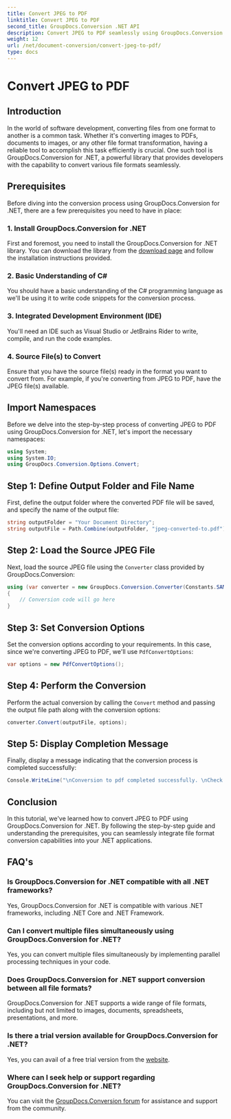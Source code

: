 ```yaml
---
title: Convert JPEG to PDF
linktitle: Convert JPEG to PDF
second_title: GroupDocs.Conversion .NET API
description: Convert JPEG to PDF seamlessly using GroupDocs.Conversion for .NET. Follow our step-by-step guide for efficient file format transformation.
weight: 12
url: /net/document-conversion/convert-jpeg-to-pdf/
type: docs
---
```

# Convert JPEG to PDF

## Introduction
In the world of software development, converting files from one format to another is a common task. Whether it's converting images to PDFs, documents to images, or any other file format transformation, having a reliable tool to accomplish this task efficiently is crucial. One such tool is GroupDocs.Conversion for .NET, a powerful library that provides developers with the capability to convert various file formats seamlessly.
## Prerequisites
Before diving into the conversion process using GroupDocs.Conversion for .NET, there are a few prerequisites you need to have in place:
### 1. Install GroupDocs.Conversion for .NET
First and foremost, you need to install the GroupDocs.Conversion for .NET library. You can download the library from the [download page](https://releases.groupdocs.com/conversion/net/) and follow the installation instructions provided.
### 2. Basic Understanding of C#
You should have a basic understanding of the C# programming language as we'll be using it to write code snippets for the conversion process.
### 3. Integrated Development Environment (IDE)
You'll need an IDE such as Visual Studio or JetBrains Rider to write, compile, and run the code examples.
### 4. Source File(s) to Convert
Ensure that you have the source file(s) ready in the format you want to convert from. For example, if you're converting from JPEG to PDF, have the JPEG file(s) available.

## Import Namespaces
Before we delve into the step-by-step process of converting JPEG to PDF using GroupDocs.Conversion for .NET, let's import the necessary namespaces:
```csharp
using System;
using System.IO;
using GroupDocs.Conversion.Options.Convert;
```

## Step 1: Define Output Folder and File Name
First, define the output folder where the converted PDF file will be saved, and specify the name of the output file:
```csharp
string outputFolder = "Your Document Directory";
string outputFile = Path.Combine(outputFolder, "jpeg-converted-to.pdf");
```
## Step 2: Load the Source JPEG File
Next, load the source JPEG file using the `Converter` class provided by GroupDocs.Conversion:
```csharp
using (var converter = new GroupDocs.Conversion.Converter(Constants.SAMPLE_JPEG))
{
    // Conversion code will go here
}
```
## Step 3: Set Conversion Options
Set the conversion options according to your requirements. In this case, since we're converting JPEG to PDF, we'll use `PdfConvertOptions`:
```csharp
var options = new PdfConvertOptions();
```
## Step 4: Perform the Conversion
Perform the actual conversion by calling the `Convert` method and passing the output file path along with the conversion options:
```csharp
converter.Convert(outputFile, options);
```
## Step 5: Display Completion Message
Finally, display a message indicating that the conversion process is completed successfully:
```csharp
Console.WriteLine("\nConversion to pdf completed successfully. \nCheck output in {0}", outputFolder);
```

## Conclusion
In this tutorial, we've learned how to convert JPEG to PDF using GroupDocs.Conversion for .NET. By following the step-by-step guide and understanding the prerequisites, you can seamlessly integrate file format conversion capabilities into your .NET applications.
## FAQ's
### Is GroupDocs.Conversion for .NET compatible with all .NET frameworks?
Yes, GroupDocs.Conversion for .NET is compatible with various .NET frameworks, including .NET Core and .NET Framework.
### Can I convert multiple files simultaneously using GroupDocs.Conversion for .NET?
Yes, you can convert multiple files simultaneously by implementing parallel processing techniques in your code.
### Does GroupDocs.Conversion for .NET support conversion between all file formats?
GroupDocs.Conversion for .NET supports a wide range of file formats, including but not limited to images, documents, spreadsheets, presentations, and more.
### Is there a trial version available for GroupDocs.Conversion for .NET?
Yes, you can avail of a free trial version from the [website](https://releases.groupdocs.com/).
### Where can I seek help or support regarding GroupDocs.Conversion for .NET?
You can visit the [GroupDocs.Conversion forum](https://forum.groupdocs.com/c/conversion/11) for assistance and support from the community.
